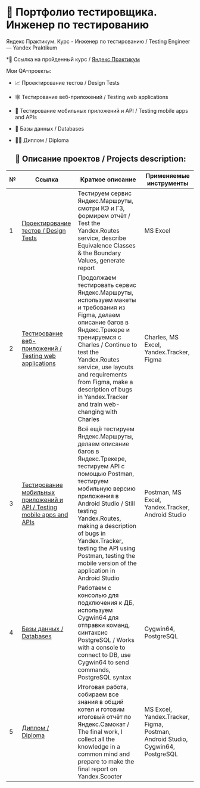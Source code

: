 # :mag_right: Портфолио тестировщика. Инженер по тестированию 

Яндекс Практикум. Курс - Инженер по тестированию  / Testing Engineer — Yandex Praktikum

*🔗  Ссылка на пройденный курс / [Яндекс Практикум](https://practicum.yandex.ru/qa-engineer/) <br />

Мои QA-проекты:

- :chart_with_upwards_trend: Проектирование тестов / Design Tests
- :spider_web: Тестирование веб-приложений / Testing web applications
- :iphone: Тестирование мобильных приложений и API / Testing mobile apps and APIs
- :floppy_disk: Базы данных / Databases
- :man_technologist: Диплом / Diploma

  ## :page_with_curl: Описание проектов / Projects description:
|        №      | Ссылка            | Краткое описание                                                 | Применяемые инструменты | 
|---------------|-------------------|------------------------------------------------------------------|-------------------------|
|1              |[Проектирование тестов / Design Tests](https://github.com/AlexTLG/Yandex.Praktikum.QA/tree/main/%D0%9F%D1%80%D0%BE%D0%B5%D0%BA%D1%82%D0%B8%D1%80%D0%BE%D0%B2%D0%B0%D0%BD%D0%B8%D0%B5%20%D1%82%D0%B5%D1%81%D1%82%D0%BE%D0%B2)| Тестируем сервис Яндекс.Маршруты, смотри КЭ и ГЗ, формирем отчёт / Test the Yandex.Routes service, describe Equivalence Classes & the Boundary Values, generate report |MS Excel| 
|2              |[Тестирование веб-приложений / Testing web applications](https://github.com/AlexTLG/Yandex.Praktikum.QA/tree/main/%D0%A2%D0%B5%D1%81%D1%82%D0%B8%D1%80%D0%BE%D0%B2%D0%B0%D0%BD%D0%B8%D0%B5%20%D0%B2%D0%B5%D0%B1-%D0%BF%D1%80%D0%B8%D0%BB%D0%BE%D0%B6%D0%B5%D0%BD%D0%B8%D0%B9)| Продолжаем тестировать сервис Яндекс.Маршруты, используем макеты и требования из Figma, делаем описание багов в Яндекс.Трекере и тренируемся с Charles / Continue to test the Yandex.Routes service, use layouts and requirements from Figma, make a description of bugs in Yandex.Tracker and train web-changing with Charles |Charles, MS Excel, Yandex.Tracker, Figma|
|3              |[Тестирование мобильных приложений и API / Testing mobile apps and APIs](https://github.com/AlexTLG/Yandex.Praktikum.QA/tree/main/%D0%A2%D0%B5%D1%81%D1%82%D0%B8%D1%80%D0%BE%D0%B2%D0%B0%D0%BD%D0%B8%D0%B5%20%D0%BC%D0%BE%D0%B1%D0%B8%D0%BB%D1%8C%D0%BD%D1%8B%D1%85%20%D0%BF%D1%80%D0%B8%D0%BB%D0%BE%D0%B6%D0%B5%D0%BD%D0%B8%D0%B9%20%D0%B8%20API)| Всё ещё тестируем Яндекс.Маршруты, делаем описание багов в Яндекc.Трекере, тестируем API с помощью Postman, тестируем мобильную версию приложения в Android Studio / Still testing Yandex.Routes, making a description of bugs in Yandex.Tracker, testing the API using Postman, testing the mobile version of the application in Android Studio |Postman, MS Excel, Yandex.Tracker, Android Studio|
|4              |[Базы данных / Databases](https://github.com/AlexTLG/Yandex.Praktikum.QA/tree/main/%D0%91%D0%B0%D0%B7%D1%8B%20%D0%B4%D0%B0%D0%BD%D0%BD%D1%8B%D1%85)| Работаем с консолью для подключения к ДБ, используем Cygwin64 для отправки команд, синтаксис PostgreSQL / Works with a console to connect to DB, use Cygwin64 to send commands, PostgreSQL syntax |Cygwin64, PostgreSQL|
|5              |[Диплом / Diploma](https://github.com/AlexTLG/Yandex.Praktikum.QA/tree/main/%D0%94%D0%B8%D0%BF%D0%BB%D0%BE%D0%BC)| Итоговая работа, собираем все знания в общий котел и готовим итоговый отчёт по Яндекс.Самокат / The final work, I collect all the knowledge in a common mind and prepare to make the final report on Yandex.Scooter|MS Excel, Yandex.Tracker, Figma, Postman, Android Studio, Cygwin64, PostgreSQL|
